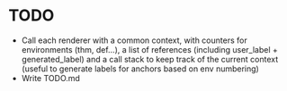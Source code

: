 # TODO

- Call each renderer with a common context, with counters for environments (thm, def…), a list of references (including user_label + generated_label) and a call stack to keep track of the current context (useful to generate labels for anchors based on env numbering)
- Write TODO.md
